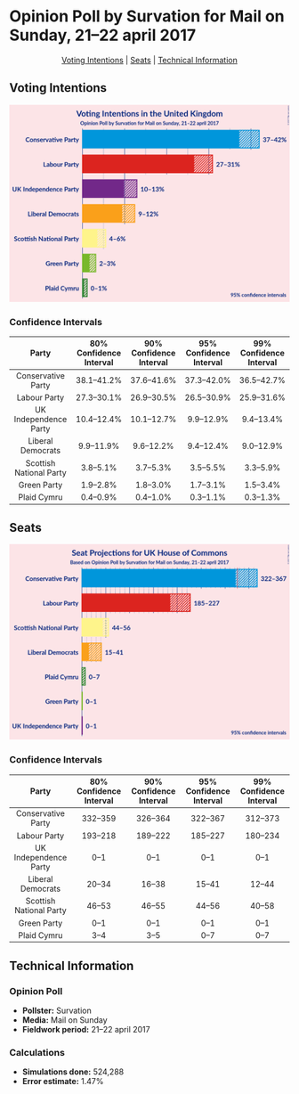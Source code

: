 # Opinion Poll by Survation for Mail on Sunday, 21–22 april 2017

<p align="center"><a href="#voting-intentions">Voting Intentions</a> | <a href="#seats">Seats</a> | <a href="#technical-information">Technical Information</a></p>

## Voting Intentions

![Graph with voting intentions not yet produced](2017-04-22-Survation.png "Voting Intentions")

### Confidence Intervals

| Party | 80% Confidence Interval | 90% Confidence Interval | 95% Confidence Interval | 99% Confidence Interval |
|:-----:|:-----------------------:|:-----------------------:|:-----------------------:|:-----------------------:|
| Conservative Party | 38.1–41.2% |37.6–41.6% |37.3–42.0% |36.5–42.7% |
| Labour Party | 27.3–30.1% |26.9–30.5% |26.5–30.9% |25.9–31.6% |
| UK Independence Party | 10.4–12.4% |10.1–12.7% |9.9–12.9% |9.4–13.4% |
| Liberal Democrats | 9.9–11.9% |9.6–12.2% |9.4–12.4% |9.0–12.9% |
| Scottish National Party | 3.8–5.1% |3.7–5.3% |3.5–5.5% |3.3–5.9% |
| Green Party | 1.9–2.8% |1.8–3.0% |1.7–3.1% |1.5–3.4% |
| Plaid Cymru | 0.4–0.9% |0.4–1.0% |0.3–1.1% |0.3–1.3% |

## Seats

![Graph with seats not yet produced](2017-04-22-Survation-seats.png "Seats")

### Confidence Intervals

| Party | 80% Confidence Interval | 90% Confidence Interval | 95% Confidence Interval | 99% Confidence Interval |
|:-----:|:-----------------------:|:-----------------------:|:-----------------------:|:-----------------------:|
| Conservative Party | 332–359 |326–364 |322–367 |312–373 |
| Labour Party | 193–218 |189–222 |185–227 |180–234 |
| UK Independence Party | 0–1 |0–1 |0–1 |0–1 |
| Liberal Democrats | 20–34 |16–38 |15–41 |12–44 |
| Scottish National Party | 46–53 |46–55 |44–56 |40–58 |
| Green Party | 0–1 |0–1 |0–1 |0–1 |
| Plaid Cymru | 3–4 |3–5 |0–7 |0–7 |

## Technical Information

### Opinion Poll

+ **Pollster:** Survation
+ **Media:** Mail on Sunday
+ **Fieldwork period:** 21–22 april 2017

### Calculations

+ **Simulations done:** 524,288
+ **Error estimate:** 1.47%

